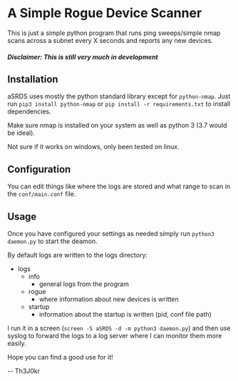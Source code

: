 # A Simple Rogue Device Scanner

This is just a simple python program that runs ping sweeps/simple nmap scans across a subnet every X seconds and reports any new devices.

##### Disclaimer: This is still very much in development

## Installation

aSRDS uses mostly the python standard library except for `python-nmap`. Just run `pip3 install python-nmap` or `pip install -r requirements.txt` to install dependencies.

Make sure nmap is installed on your system as well as python 3 (3.7 would be ideal).

Not sure if it works on windows, only been tested on linux.

## Configuration

You can edit things like where the logs are stored and what range to scan in the `conf/main.conf` file.

## Usage

Once you have configured your settings as needed simply run `python3 daemon.py` to start the deamon.

By default logs are written to the logs directory:

* logs
    * info
        * general logs from the program
    * rogue
        * where information about new devices is written
    * startup
        * information about the startup is written (pid, conf file path)

I run it in a screen (`screen -S aSRDS -d -m python3 daemon.py`) and then use syslog to forward the logs to a log server where I can monitor them more easily.

Hope you can find a good use for it!

-- Th3J0kr